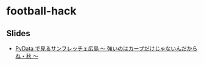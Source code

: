 # football-hack

## Slides

- [PyData で見るサンフレッチェ広島 〜 強いのはカープだけじゃないんだからね・秋 〜](http://www.slideshare.net/iktakahiro/pydata-67913897)
